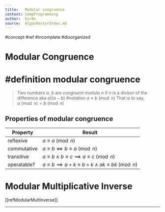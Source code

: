 ```yaml
---
title:   Modular congruence
context: CompProgramming
author:  Exr0n
source:  AlgosMasterIndex.md
---
```


#concept
#ref #incomplete #disorganized

# Modular Congruence
# #definition modular congruence
> Two numbers $a$, $b$ are *congruent* modulo $n$ if $n$ is a divisor of the difference aka $a | (a-b)$
> #notation $a \equiv b \pmod n$
That is to say, $a \pmod n = b \pmod n$

## Properties of modular congruence
| Property | Result |
|----------|--------|
| reflexive |  $a \equiv a \pmod n$
| commutative | $a\equiv b \iff b\equiv a \pmod n$
| transitive | $a\equiv b \land b\equiv c \implies a\equiv c \pmod n$
| operatable? | $a\equiv b \implies a+k\equiv b+k \land ak\equiv bk \pmod n$

# Modular Multiplicative Inverse
[[refModularMultInverse]]

---
